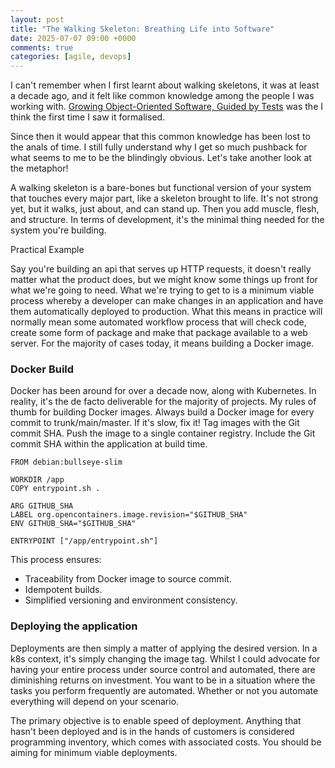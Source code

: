 ```yaml
---
layout: post
title: "The Walking Skeleton: Breathing Life into Software"
date: 2025-07-07 09:00 +0000
comments: true
categories: [agile, devops]
---
```


I can't remember when I first learnt about walking skeletons, it was at least a decade ago, and it felt like common knowledge among the people I was working with. [Growing Object-Oriented Software, Guided by Tests](https://www.amazon.com/Growing-Object-Oriented-Software-Guided-Tests/dp/0321503627) was the I think the first time I saw it formalised.

Since then it would appear that this common knowledge has been lost to the anals of time. I still fully understand why I get so much pushback for what seems to me to be the blindingly obvious. Let's take another look at the metaphor!

A walking skeleton is a bare-bones but functional version of your system that touches every major part, like a skeleton brought to life. It's not strong yet, but it walks, just about, and can stand up. Then you add muscle, flesh, and structure. In terms of development, it's the minimal thing needed for the system you're building. 


Practical Example

Say you're building an api that serves up HTTP requests, it doesn't really matter what the product does, but we might know some things up front for what we're going to need. What we're trying to get to is a minimum viable process whereby a developer can make changes in an application and have them automatically deployed to production. What this means in practice will normally mean some automated workflow process that will check code, create some form of package and make that package available to a web server. For the majority of cases today, it means building a Docker image.


### Docker Build

Docker has been around for over a decade now, along with Kubernetes. In reality, it's the de facto deliverable for the majority of projects. My rules of thumb for building Docker images. Always build a Docker image for every commit to trunk/main/master. If it's slow, fix it! Tag images with the Git commit SHA. Push the image to a single container registry. Include the Git commit SHA within the application at build time.


```docker
FROM debian:bullseye-slim

WORKDIR /app
COPY entrypoint.sh .

ARG GITHUB_SHA
LABEL org.opencontainers.image.revision="$GITHUB_SHA"
ENV GITHUB_SHA="$GITHUB_SHA"

ENTRYPOINT ["/app/entrypoint.sh"]
```

This process ensures:

- Traceability from Docker image to source commit.
- Idempotent builds.
- Simplified versioning and environment consistency.

### Deploying the application

Deployments are then simply a matter of applying the desired version. In a k8s context, it's simply changing the image tag. Whilst I could advocate for having your entire process under source control and automated, there are diminishing returns on investment. You want to be in a situation where the tasks you perform frequently are automated. Whether or not you automate everything will depend on your scenario. 


The primary objective is to enable speed of deployment. Anything that hasn't been deployed and is in the hands of customers is considered programming inventory, which comes with associated costs. You should be aiming for minimum viable deployments. 

